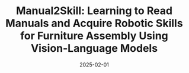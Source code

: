 ---
title: "Manual2Skill: Learning to Read Manuals and Acquire Robotic Skills for Furniture Assembly Using Vision-Language Models"
collection: publications
permalink: /publication/2025-02-manual
excerpt: 'A novel framework enabling robots to perform complex assembly tasks guided by high-level manual instructions, leveraging vision-language models and hierarchical assembly graphs.'
date: 2025-02-01
venue: 'Robotics: Science and Systems (RSS), 2025'
paperurl: 'https://arxiv.org/abs/2502.10090'
imgurl: 'safe-teaser.gif'
show: true
authors:
  - name: Chenrui Tie*
    link: https://crtie.github.io/
  - name: Shengxiang Sun*
    link:
  - name: Jinxuan Zhu
    link: https://www.linkedin.com/in/jinxuan-zhu-08a8972b7/
  - name: Yiwei Liu
    link: https://lew1sin.github.io/
  - name: Jingxiang Guo
    link: https://borisguo6.github.io/
  - name: Yue Hu
    link: https://owensun2004.github.io/
  - name: Haonan Chen
    link: https://github.com/chenhn02
  - name: Junting Chen
    link: https://sgtvincent.github.io/
  - name: Ruihai Wu
    link: https://warshallrho.github.io/
  - name: Lin Shao
    link: https://linsats.github.io/
links:
  - name: paper
    link: https://arxiv.org/abs/2502.10090  # Replace with actual arXiv link if available
  - name: project page
    link: https://owensun2004.github.io/Furniture-Assembly-Web/
---